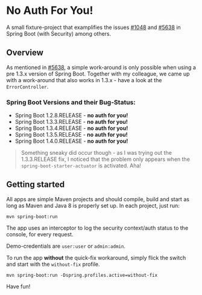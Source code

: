 # No Auth For You! #

A small fixture-project that examplifies the issues [#1048][1] and [#5638][2]
in Spring Boot (with Security) among others.

  [1]: https://github.com/spring-projects/spring-boot/issues/1048  
  [2]: https://github.com/spring-projects/spring-boot/issues/5638

## Overview

As mentioned in [#5638][2], a simple work-around is only possible when using
a pre 1.3.x version of Spring Boot. Together with my colleague, we came
up with a work-around that also works in 1.3.x - have a look at the
`ErrorController`.

### Spring Boot Versions and their Bug-Status:

* Spring Boot 1.2.8.RELEASE - **no auth for you!**
* Spring Boot 1.3.3.RELEASE - **no auth for you!**
* Spring Boot 1.3.4.RELEASE - **no auth for you!**
* Spring Boot 1.3.5.RELEASE - **no auth for you!**
* Spring Boot 1.4.0.RELEASE - **no auth for you!**

> Something sneaky did occur though - as I was trying out the 1.3.3.RELEASE fix,
  I noticed that the problem only appears when the `spring-boot-starter-actuator`
  is activated. Aha!

## Getting started

All apps are simple Maven projects and should compile, build and start as long
as Maven and Java 8 is properly set up. In each project, just run:

    mvn spring-boot:run

The app uses an interceptor to log the security context/auth status to the
console, for every request.

Demo-credentials are `user:user` or `admin:admin`.

To run the app **without** the quick-fix workaround, simply flick the switch
and start with the `without-fix` profile.

    mvn spring-boot:run -Dspring.profiles.active=without-fix

Have fun!
